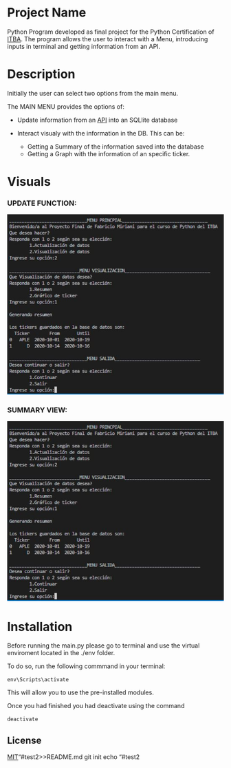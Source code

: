 
# Project Name

Python Program developed as final project for the Python Certification of [ITBA](https://innovacion.itba.edu.ar/institucional/).
The program allows the user to interact with a Menu, introducing inputs in terminal and getting information from an API.


# Description

Initially the user can select two options from the main menu.

The MAIN MENU provides the options of:
- Update information from an [API](https://polygon.io/docs/stocks/getting-started) into an SQLlite database

- Interact visualy with the information in the DB. This can be:
    - Getting a Summary of the information saved into the database
    - Getting a Graph with the information of an specific ticker.


# Visuals

### **UPDATE FUNCTION:**

![alt text](/Images/main_menu_summary.JPG)

### **SUMMARY VIEW:**

![alt text](/Images/main_menu_summary.JPG)



# Installation

Before running the main.py please go to terminal and use the virtual enviroment located in  the ./env folder.

To do so, run the following commmand in your terminal:

```batch
env\Scripts\activate
```
This will allow you to use the pre-installed modules.

Once you had finished you had deactivate using the command

```batch
deactivate
```


## License
[MIT](https://choosealicense.com/licenses/mit/)“#test2>>README.md
git init
echo “#test2
